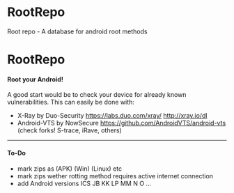 # RootRepo
Root repo - A database for android root methods

# RootRepo

#### Root your Android!

A good start would be to check your device for already known vulnerabilities. This can easily be done with:

- X-Ray by Duo-Security https://labs.duo.com/xray/ http://xray.io/dl
- Android-VTS by NowSecure https://github.com/AndroidVTS/android-vts
(check forks! S-trace, iRave, others)

--------

#### To-Do
- mark zips as (APK) (Win) (Linux) etc
- mark zips wether rotting method requires active internet connection
- add Android versions ICS JB KK LP MM N O ...
